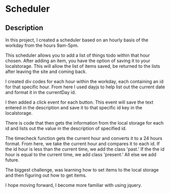 # Scheduler

## Description

In this project, I created a scheduler based on an hourly basis of the workday from the hours 9am-5pm. 

This scheduler allows you to add a list of things todo within that hour chosen. After adding an item, you have the option
of saving it to your localstorage. This will allow the list of items saved, be returned to the lists after leaving the site and coming back. 

I created div codes for each hour within the workday, each containing an id for that specific hour. From here I used dayjs to help list out the current date and format it in the currentDay id. 

I then added a click event for each button. This event will save the text entered in the description and save it to that specific id key in the localstorage.

There is code that then gets the information from the local storage for each id and lists out the value in the description of specified id. 

The timecheck function gets the current hour and converts it to a 24 hours format. From here, we take the current hour and compares it to each id. If the id hour is less than the current time, we add the class 'past.' If the the id hour is equal to the current time, we add class 'present.' All else we add future. 

The biggest challenge, was learning how to set items to the local storage and then figuring out how to get items. 

I hope moving forward, I become more familiar with using jquery. 


